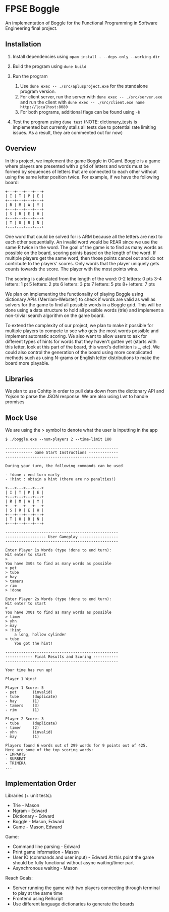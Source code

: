 # FPSE Boggle

An implementation of Boggle for the Functional Programming in Software Engineering final project.

## Installation

1. Install dependencies using `opam install . --deps-only --working-dir`
2. Build the program using `dune build`
3. Run the program 

    1. Use `dune exec -- ./src/aplusproject.exe` for the standalone program version.
    2. For client server, run the server with `dune exec -- ./src/server.exe` and run the client with `dune exec -- ./src/client.exe name http://localhost:8080`
    3. For both programs, additional flags can be found using `-h`

4. Test the program using `dune test` (NOTE: dictionary_tests is implemented but currently stalls all tests due to potential rate limiting issues. As a result, they are commented out for now)

## Overview

In this project, we implement the game Boggle in OCaml. Boggle is a game where players are presented with a grid of letters and words must be formed by sequences of letters that are connected to each other without using the same letter position twice. For example, if we have the following board:

```
+---+---+---+---+
| I | T | P | E |
+---+---+---+---+
| R | M | A | Y |
+---+---+---+---+
| S | R | E | H |
+---+---+---+---+
| T | U | B | N |
+---+---+---+---+
```

One word that could be solved for is ARM because all the letters are next to each other sequentially. An invalid word would be REAR since we use the same R twice in the word. The goal of the game is to find as many words as possible on the board, scoring points based on the length of the word. If multiple players get the same word, then those points cancel out and do not contribute to the players' scores. Only words that the player uniquely gets counts towards the score. The player with the most points wins.

The scoring is calculated from the length of the word:
0-2 letters: 0 pts
3-4 letters: 1 pt
5 letters: 2 pts
6 letters: 3 pts
7 letters: 5 pts
8+ letters: 7 pts

We plan on implementing the functionality of playing Boggle using dictionary APIs (Merriam-Webster) to check if words are valid as well as solvers for the game to find all possible words in a Boggle grid. This will be done using a data structure to hold all possible words (trie) and implement a non-trivial search algorithm on the game board. 

To extend the complexity of our project, we plan to make it possible for multiple players to compete to see who gets the most words possible and implement automatic scoring. We also want to allow users to ask for different types of hints for words that they haven't gotten yet (starts with this letter, look at this part of the board, this word's definition is _, etc). We could also control the generation of the board using more complicated methods such as using N-grams or English letter distributions to make the board more playable. 

## Libraries

We plan to use Cohttp in order to pull data down from the dictionary API and Yojson to parse the JSON response. We are also using Lwt to handle promises 

## Mock Use

We are using the > symbol to denote what the user is inputting in the app

```
$ ./boggle.exe --num-players 2 --time-limit 180

--------------------------------------------------
------------ Game Start Instructions -------------
--------------------------------------------------

During your turn, the following commands can be used

- !done : end turn early
- !hint : obtain a hint (there are no penalties!)

+---+---+---+---+
| I | T | P | E |
+---+---+---+---+
| R | M | A | Y |
+---+---+---+---+
| S | R | E | H |
+---+---+---+---+
| T | U | B | N |
+---+---+---+---+

--------------------------------------------------
------------------ User Gameplay -----------------
--------------------------------------------------

Enter Player 1s Words (type !done to end turn):
Hit enter to start
>
You have 3m0s to find as many words as possible
> pet
> tube
> hay
> tamers
> rim
> !done

Enter Player 2s Words (type !done to end turn):
Hit enter to start
>
You have 3m0s to find as many words as possible
> timer
> yhn
> may
> !hint
    a long, hollow cylinder
> tube
    You got the hint!

--------------------------------------------------
------------ Final Results and Scoring -----------
--------------------------------------------------

Your time has run up!

Player 1 Wins!

Player 1 Score: 5
- pet       (invalid)
- tube      (duplicate)
- hay       (1)
- tamers    (3)
- rim       (1)

Player 2 Score: 3
- tube      (duplicate)
- timer     (2)
- yhn       (invalid)
- may       (1)

Players found 6 words out of 299 words for 9 points out of 425.
Here are some of the top scoring words:
- IMPARTS
- SURBEAT
- TRIMERA
...
```

## Implementation Order
Libraries (+ unit tests):
- Trie - Mason
- Ngram - Edward
- Dictionary - Edward
- Boggle - Mason, Edward
- Game - Mason, Edward

Game:
- Command line parsing - Edward
- Print game information - Mason
- User IO (commands and user input) - Edward
At this point the game should be fully functional without async waiting/timer part
- Asynchronous waiting - Mason

Reach Goals:
- Server running the game with two players connecting through terminal to play at the same time
- Frontend using ReScript
- Use different language dictionaries to generate the boards
